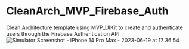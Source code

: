 # CleanArch_MVP_Firebase_Auth
Clean Architecture template using MVP_UIKit to create and authenticate users through the Firebase Authentication API
![Simulator Screenshot - iPhone 14 Pro Max - 2023-06-19 at 17 36 54](https://github.com/lucianohalbus/CleanArch_MVP_Firebase_Auth/assets/73191498/1419ad53-31fb-4c4d-8229-b1a7077ea9ad)



